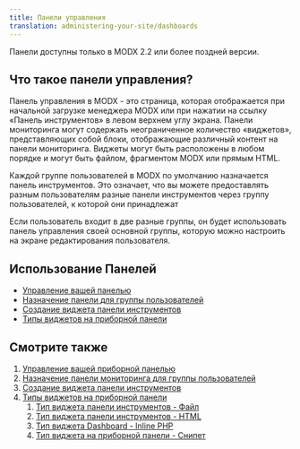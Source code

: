 ```yaml
---
title: Панели управления
translation: administering-your-site/dashboards
---
```


Панели доступны только в MODX 2.2 или более поздней версии.

## Что такое панели управления?

Панель управления в MODX - это страница, которая отображается при начальной загрузке менеджера MODX или при нажатии на ссылку «Панель инструментов» в левом верхнем углу экрана. Панели мониторинга могут содержать неограниченное количество «виджетов», представляющих собой блоки, отображающие различный контент на панели мониторинга. Виджеты могут быть расположены в любом порядке и могут быть файлом, фрагментом MODX или прямым HTML.

Каждой группе пользователей в MODX по умолчанию назначается панель инструментов. Это означает, что вы можете предоставлять разным пользователям разные панели инструментов через группу пользователей, к которой они принадлежат

Если пользователь входит в две разные группы, он будет использовать панель управления своей основной группы, которую можно настроить на экране редактирования пользователя.

## Использование Панелей

- [Управление вашей панелью](building-sites/client-proofing/dashboards/managing "Managing Your Dashboard")
- [Назначение панели для группы пользователей](building-sites/client-proofing/dashboards/usergroups "Assigning a Dashboard to a User Group")
- [Создание виджета панели инструментов](building-sites/client-proofing/dashboards/creating-a-widget "Creating a Dashboard Widget")
- [Типы виджетов на приборной панели](building-sites/client-proofing/dashboards/widget-types "Dashboard Widget Types")

## Смотрите также

1. [Управление вашей приборной панелью](building-sites/client-proofing/dashboards/managing)
2. [Назначение панели мониторинга для группы пользователей](building-sites/client-proofing/dashboards/usergroups)
3. [Создание виджета панели инструментов](building-sites/client-proofing/dashboards/creating-a-widget)
4. [Типы виджетов на приборной панели](building-sites/client-proofing/dashboards/widget-types)
    1. [Тип виджета панели инструментов - Файл](building-sites/client-proofing/dashboards/widget-types/file)
    2. [Тип виджета панели инструментов - HTML](building-sites/client-proofing/dashboards/widget-types/html)
    3. [Тип виджета Dashboard - Inline PHP](building-sites/client-proofing/dashboards/widget-types/inline-php)
    4. [Тип виджета на приборной панели - Снипет](building-sites/client-proofing/dashboards/widget-types/snippet)
